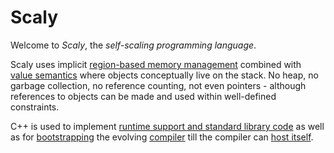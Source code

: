 Scaly
=====

Welcome to _Scaly_, the _self-scaling programming language_.

Scaly uses implicit [region-based memory management](https://en.wikipedia.org/wiki/Region-based_memory_management) combined with [value semantics](https://en.wikipedia.org/wiki/Value_semantics) where objects conceptually live on the stack. No heap, no garbage collection, no reference counting, not even pointers - although references to objects can be made and used within well-defined constraints.

C++ is used to implement [runtime support and standard library code](https://github.com/rschleitzer/scaly) as well as for [bootstrapping](https://en.wikipedia.org/wiki/Bootstrapping_%28compilers%29) the evolving [compiler](https://github.com/rschleitzer/scalyc) till the compiler can [host itself](https://en.wikipedia.org/wiki/Self-hosting).
